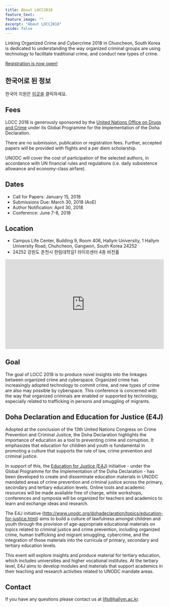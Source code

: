 ```yaml
---
title: About LOCC2018
feature_text:
feature_image: ""
excerpt: "About LOCC2018"
aside: false
---
```

Linking Organized Crime and Cybercrime 2018 in Chuncheon, South Korea is dedicated to understanding the way organized criminal groups are using technology to facilitate traditional crime, and conduct new types of crime.

[Registration is now open!](https://docs.google.com/forms/d/e/1FAIpQLSfBJN7sDZD0UoHxs7N06fIFm_LDOYAWwNUXdz5G3u-0ZdwQtg/viewform?usp=sf_link)

## 한국어로 된 정보
한국어 지원은 <a href="/assets/LOCC2018GuideKO.pdf">이곳을</a> 클릭하세요.

## Fees
LOCC 2018 is generously sponsored by the [United Nations Office on Drugs and Crime](https://unodc.org)
under its Global Programme for the Implementation of the Doha Declaration.

There are no submission, publication or registration fees. Further, accepted papers
will be provided with flights and a per diem scholarship.

UNODC will cover the cost of participation of the selected authors, in accordance with UN financial rules and regulations (i.e. daily subsistence allowance and economy-class airfare).

## Dates
* Call for Papers: January 15, 2018
* Submissions Due: March 30, 2018 (AoE)
* Author Notification: April 30, 2018
* Conference: June 7-8, 2018

## Location
* Campus Life Center, Building 9, Room 406, Hallym University, 1 Hallym University Road, Chuhcheon, Gangwon, South Korea 24252
* 24252 강원도 춘천시 한림대학길1 라이프센터 4층 비전홀

<style>.embed-container { position: relative; padding-bottom: 56.25%; height: 0; overflow: hidden; max-width: 100%; } .embed-container iframe, .embed-container object, .embed-container embed { position: absolute; top: 0; left: 0; width: 100%; height: 100%; }</style><div class='embed-container'><iframe src='https://www.google.com/maps/embed?pb=!1m18!1m12!1m3!1d1574.436556413475!2d127.73936208361121!3d37.88664999432265!2m3!1f0!2f0!3f0!3m2!1i1024!2i768!4f13.1!3m3!1m2!1s0x3562e5ec04ec905f%3A0x88f7e5220b269885!2sCampus+Life+Center!5e0!3m2!1sen!2skr!4v1527488672453' width='600' height='450' frameborder='0' style='border:0'></iframe></div>

## Goal
The goal of LOCC 2018 is to produce novel insights into the linkages between organized crime and cyberspace. Organized crime has increasingly adopted technology to commit crime, and new types of crime are also may possible by cyberspace. This conference is concerned with the way that organized criminals are enabled or supported by technology, especially related to trafficking in persons and smuggling of migrants.

## Doha Declaration and Education for Justice (E4J)
Adopted at the conclusion of the 13th United Nations Congress on Crime Prevention and Criminal Justice, the Doha Declaration highlights the importance of education as a tool to preventing crime and corruption. It emphasizes that education for children and youth is fundamental in promoting a culture that supports the rule of law, crime prevention and criminal justice.

In support of this, the [Education for Justice (E4J)](http://www.unodc.org/dohadeclaration/en/topics/education-for-justice.html) initiative - under the Global Programme for the Implementation of the Doha Declaration - has been developed to create and disseminate education materials in UNODC mandated areas of crime prevention and criminal justice across the primary, secondary and tertiary education levels. Online tools and academic resources will be made available free of charge, while workshops, conferences and symposia will be organized for teachers and academics to learn and exchange ideas and research.

The E4J initiative (http://www.unodc.org/dohadeclaration/topics/education-for-justice.html) aims to build a culture of lawfulness amongst children and youth through the provision of age-appropriate educational materials on topics related to criminal justice and crime prevention, including organized crime, human trafficking and migrant smuggling, cybercrime, and the integration of those materials into the curricula of primary, secondary and tertiary education levels.

This event will explore insights and produce material for tertiary education, which includes universities and higher vocational institutes. At the tertiary level, E4J aims to develop modules and materials that support academics in their teaching and research activities related to UNODC mandate areas.

## Contact
If you have any questions please contact us at [lifs@hallym.ac.kr](mailto:lifs@hallym.ac.kr).
